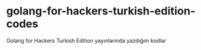 # golang-for-hackers-turkish-edition-codes
Golang for  Hackers Turkish Edition yayınlarında yazdığım kodlar
